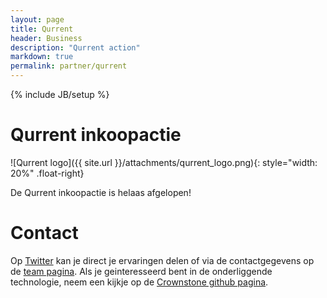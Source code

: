 ```yaml
---
layout: page
title: Qurrent
header: Business
description: "Qurrent action"
markdown: true
permalink: partner/qurrent
---
```

{% include JB/setup %}

# Qurrent inkoopactie

![Qurrent logo]({{ site.url }}/attachments/qurrent_logo.png){: style="width: 20%" .float-right}

De Qurrent inkoopactie is helaas afgelopen!

# Contact

Op [Twitter](https://twitter.com/CrownstoneRocks) kan je direct je ervaringen delen of via de contactgegevens op de [team pagina](https://crownstone.rocks/team/). Als je geinteresseerd bent in de onderliggende technologie, neem een kijkje op de [Crownstone github pagina](https://github.com/crownstone).



